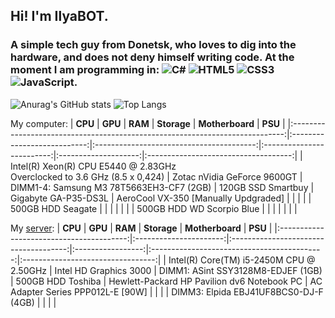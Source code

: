 ## Hi! I'm IlyaBOT.
### A simple tech guy from Donetsk, who loves to dig into the hardware, and does not deny himself writing code. At the moment I am programming in: ![C#](https://img.shields.io/badge/c%23-%23239120.svg?style=for-the-badge&logo=c-sharp&logoColor=white) ![HTML5](https://img.shields.io/badge/html5-%23E34F26.svg?style=for-the-badge&logo=html5&logoColor=white) ![CSS3](https://img.shields.io/badge/css3-%231572B6.svg?style=for-the-badge&logo=css3&logoColor=white) ![JavaScript](https://img.shields.io/badge/javascript-%23323330.svg?style=for-the-badge&logo=javascript&logoColor=%23F7DF1E).

![Anurag's GitHub stats](https://github-readme-stats.vercel.app/api?username=ilyabot&show_icons=true&theme=radical)
![Top Langs](https://github-readme-stats.vercel.app/api/top-langs/?username=ilyabot&langs_count=6&layout=compact&theme=radical)

My computer:
|                                    **CPU**                                   |           **GPU**           |                  **RAM**                 |        **Storage**        |    **Motherboard**   |                **PSU**               |
|:----------------------------------------------------------------------------:|:---------------------------:|:----------------------------------------:|:-------------------------:|:--------------------:|:------------------------------------:|
| Intel(R) Xeon(R) CPU E5440 @ 2.83GHz<br>Overclocked to 3.6 GHz (8.5 x 0,424) | Zotac nVidia GeForce 9600GT | DIMM1-4: Samsung M3 78T5663EH3-CF7 (2GB) |     120GB SSD Smartbuy    | Gigabyte GA-P35-DS3L | AeroCool VX-350 [Manually Updgraded] |
|                                                                              |                             |                                          |     500GB HDD Seagate     |                      |                                      |
|                                                                              |                             |                                          | 500GB HDD WD Scorpio Blue |                      |                                      |                    |                                      |                     |                                      |

My [server](http://ibifs.ddns.net/):
|                  **CPU**                 |         **GPU**        |                **RAM**                |    **Storage**    |               **Motherboard**               |              **PSU**              |
|:----------------------------------------:|:----------------------:|:-------------------------------------:|:-----------------:|:-------------------------------------------:|:---------------------------------:|
| Intel(R) Core(TM) i5-2450M CPU @ 2.50GHz | Intel HD Graphics 3000 |   DIMM1: ASint SSY3128M8-EDJEF (1GB)  | 500GB HDD Toshiba | Hewlett-Packard HP Pavilion dv6 Notebook PC | AC Adapter Series PPP012L-E [90W] |
|                                          |                        | DIMM3: Elpida EBJ41UF8BCS0-DJ-F (4GB) |                   |                                             |                                   |

